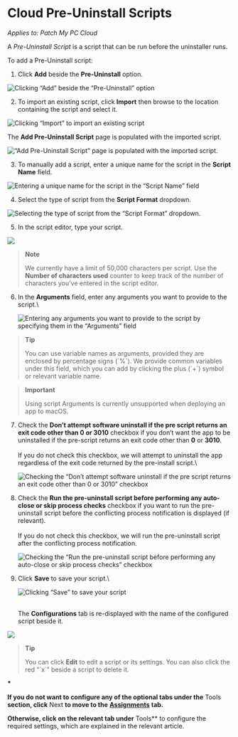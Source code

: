 # Cloud Pre-Uninstall Scripts

_Applies to: Patch My PC Cloud_

A _Pre-Uninstall Script_ is a script that can be run before the uninstaller runs.

To add a Pre-Uninstall script:

1. Click **Add** beside the **Pre-Uninstall** option.

![Clicking “Add” beside the “Pre-Uninstall” option](../../../../../.gitbook/assets/image-\(2607\).png)

2. To import an existing script, click **Import** then browse to the location containing the script and select it.

![Clicking “Import” to import an existing script](../../../../../.gitbook/assets/image-\(2439\).png)

The **Add Pre-Uninstall Script** page is populated with the imported script.

![“Add Pre-Uninstall Script” page is populated with the imported script.](../../../../../.gitbook/assets/image-\(2440\).png)

3. To manually add a script, enter a unique name for the script in the **Script Name** field.

![Entering a unique name for the script in the “Script Name” field](../../../../../.gitbook/assets/image-\(2441\).png)

4. Select the type of script from the **Script Format** dropdown.

![Selecting the type of script from the “Script Format” dropdown.](../../../../../.gitbook/assets/image-\(2442\).png)

5. In the script editor, type your script.

![](../../../../../.gitbook/assets/image-\(2443\).png)

> **Note**
>
> We currently have a limit of 50,000 characters per script. Use the **Number of characters used** counter to keep track of the number of characters you’ve entered in the script editor.

6.  In the **Arguments** field, enter any arguments you want to provide to the script.\\

    ![Entering any arguments you want to provide to the script by specifying them in the “Arguments” field](../../../../../.gitbook/assets/image-\(2444\).png)

> **Tip**
>
> You can use variable names as arguments, provided they are enclosed by percentage signs (\`%\`). We provide common variables under this field, which you can add by clicking the plus (\`+\`) symbol or relevant variable name.

> **Important**
>
> Using script Arguments is currently unsupported when deploying an app to macOS.

7.  Check the **Don’t attempt software uninstall if the pre script returns an exit code other than 0 or 3010** checkbox if you don’t want the app to be uninstalled if the pre-script returns an exit code other than **0** or **3010**.\
    \
    If you do not check this checkbox, we will attempt to uninstall the app regardless of the exit code returned by the pre-install script.\\

    ![Checking the “Don’t attempt software uninstall if the pre script returns an exit code other than 0 or 3010” checkbox](../../../../../.gitbook/assets/image-\(2445\).png)
8.  Check the **Run the pre-uninstall script before performing any auto-close or skip process checks** checkbox if you want to run the pre-uninstall script before the conflicting process notification is displayed (if relevant).\
    \
    If you do not check this checkbox, we will run the pre-uninstall script after the conflicting process notification.

    ![Checking the “Run the pre-uninstall script before performing any auto-close or skip process checks” checkbox](../../../../../.gitbook/assets/image-\(2446\).png)
9.  Click **Save** to save your script.\\

    ![Clicking “Save” to save your script](../../../../../.gitbook/assets/image-\(2447\).png)

    \
    The **Configurations** tab is re-displayed with the name of the configured script beside it.

![](../../../../../.gitbook/assets/image-\(95\).png)

> **Tip**
>
> You can click **Edit** to edit a script or its settings. You can also click the red “\`x\`” beside a script to delete it.

**\***

**If you do not want to configure any of the optional tabs under the** Tools **section, click** Next **to move to the** [**Assignments**](../../cloud-assignments-deployment-tab.md) **tab.**

**Otherwise, click on the relevant tab under** Tools\*\* to configure the required settings, which are explained in the relevant article.
